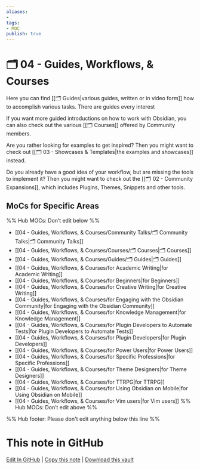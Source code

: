 ```yaml
---
aliases:
- 
tags: 
- MOC
publish: true
---
```


# 🗂️ 04 - Guides, Workflows, & Courses

Here you can find [[🗂️ Guides|various guides, written or in video form]] how to accomplish various tasks. There are guides every interest

If you want more guided introductions on how to work with Obsidian, you can also check out the various [[🗂️ Courses]] offered by Community members.

Are you rather looking for examples to get inspired? Then you might want to check out [[🗂️ 03 - Showcases & Templates|the examples and showcases]] instead. 

Do you already have a good idea of your workflow, but are missing the tools to implement it? Then you might want to check out the [[🗂️ 02 - Community Expansions]], which includes Plugins, Themes, Snippets and other tools.

## MoCs for Specific Areas

%% Hub MOCs: Don’t edit below  %%
-  [[04 - Guides, Workflows, & Courses/Community Talks/🗂️ Community Talks|🗂️ Community Talks]]
-  [[04 - Guides, Workflows, & Courses/Courses/🗂️ Courses|🗂️ Courses]]
-  [[04 - Guides, Workflows, & Courses/Guides/🗂️ Guides|🗂️ Guides]]
-  [[04 - Guides, Workflows, & Courses/for Academic Writing|for Academic Writing]]
-  [[04 - Guides, Workflows, & Courses/for Beginners|for Beginners]]
-  [[04 - Guides, Workflows, & Courses/for Creative Writing|for Creative Writing]]
-  [[04 - Guides, Workflows, & Courses/for Engaging with the Obsidian Community|for Engaging with the Obsidian Community]]
-  [[04 - Guides, Workflows, & Courses/for Knowledge Management|for Knowledge Management]]
-  [[04 - Guides, Workflows, & Courses/for Plugin Developers to Automate Tests|for Plugin Developers to Automate Tests]]
-  [[04 - Guides, Workflows, & Courses/for Plugin Developers|for Plugin Developers]]
-  [[04 - Guides, Workflows, & Courses/for Power Users|for Power Users]]
-  [[04 - Guides, Workflows, & Courses/for Specific Professions|for Specific Professions]]
-  [[04 - Guides, Workflows, & Courses/for Theme Designers|for Theme Designers]]
-  [[04 - Guides, Workflows, & Courses/for TTRPG|for TTRPG]]
-  [[04 - Guides, Workflows, & Courses/for Using Obsidian on Mobile|for Using Obsidian on Mobile]]
-  [[04 - Guides, Workflows, & Courses/for Vim users|for Vim users]]
%% Hub MOCs: Don’t edit above  %%

%% Hub footer: Please don't edit anything below this line %%

# This note in GitHub

<span class="git-footer">[Edit In GitHub](https://github.dev/obsidian-community/obsidian-hub/blob/main/04%20-%20Guides%2C%20Workflows%2C%20%26%20Courses/%F0%9F%97%82%EF%B8%8F%2004%20-%20Guides%2C%20Workflows%2C%20%26%20Courses.md "git-hub-edit-note") | [Copy this note](https://raw.githubusercontent.com/obsidian-community/obsidian-hub/main/04%20-%20Guides%2C%20Workflows%2C%20%26%20Courses/%F0%9F%97%82%EF%B8%8F%2004%20-%20Guides%2C%20Workflows%2C%20%26%20Courses.md "git-hub-copy-note") | [Download this vault](https://github.com/obsidian-community/obsidian-hub/archive/refs/heads/main.zip "git-hub-download-vault") </span>
